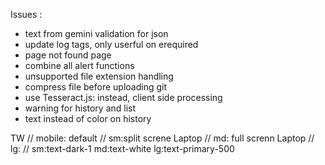 Issues : 

- text from gemini validation for json
- update log tags, only userful on erequired
- page not found page 
- combine all alert functions
- unsupported file extension handling 
- compress file before uploading git 
- use Tesseract.js: instead, client side processing
- warning for history and list 
- text instead of color on history 

TW
// mobile: default
// sm:split screne Laptop
// md: full screnn Laptop
// lg:
// sm:text-dark-1 md:text-white lg:text-primary-500 